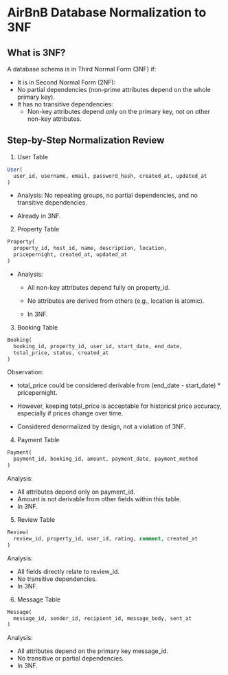 # AirBnB Database Normalization to 3NF

## What is 3NF?

A database schema is in Third Normal Form (3NF) if:

- It is in Second Normal Form (2NF):
- No partial dependencies (non-prime attributes depend on the whole primary key).
- It has no transitive dependencies:
  - Non-key attributes depend only on the primary key, not on other non-key attributes.

## Step-by-Step Normalization Review

1. User Table

```sql
User(
  user_id, username, email, password_hash, created_at, updated_at
)
```

- Analysis: No repeating groups, no partial dependencies, and no transitive dependencies.

- Already in 3NF.

2. Property Table

```sql
Property(
  property_id, host_id, name, description, location,
  pricepernight, created_at, updated_at
)
```

- Analysis:
  - All non-key attributes depend fully on property_id.
  - No attributes are derived from others (e.g., location is atomic).

  - In 3NF.

3. Booking Table

```sql
Booking(
  booking_id, property_id, user_id, start_date, end_date,
  total_price, status, created_at
)
```

Observation:

- total_price could be considered derivable from (end_date - start_date) * pricepernight.

- However, keeping total_price is acceptable for historical price accuracy, especially if prices change over time.

- Considered denormalized by design, not a violation of 3NF.

4. Payment Table

```sql
Payment(
  payment_id, booking_id, amount, payment_date, payment_method
)
```

Analysis:

- All attributes depend only on payment_id.
- Amount is not derivable from other fields within this table.
- In 3NF.

5. Review Table

```sql
Review(
  review_id, property_id, user_id, rating, comment, created_at
)
```

Analysis:

- All fields directly relate to review_id.
- No transitive dependencies.
- In 3NF.

6. Message Table

```sql
Message(
  message_id, sender_id, recipient_id, message_body, sent_at
)
```

Analysis:

- All attributes depend on the primary key message_id.
- No transitive or partial dependencies.
- In 3NF.
